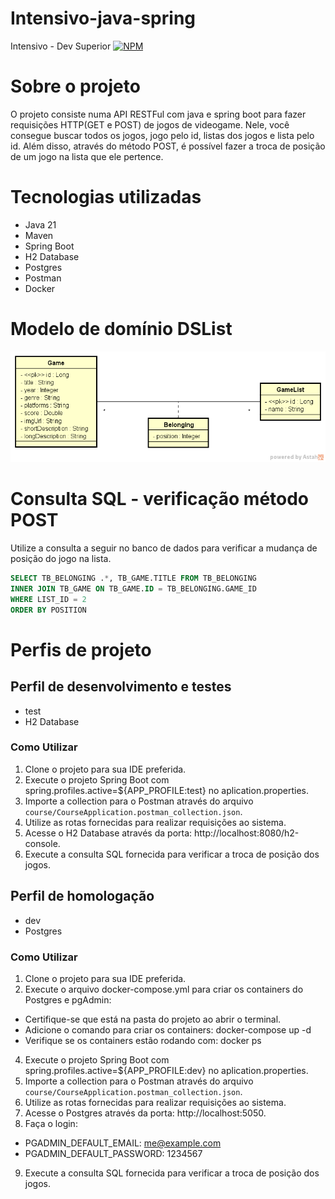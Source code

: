 # Intensivo-java-spring
Intensivo - Dev Superior
[![NPM](https://img.shields.io/npm/l/react)](https://github.com/douglasfragoso/intensivo-java-spring/blob/main/LICENSE) 

# Sobre o projeto
O projeto consiste numa API RESTFul com java e spring boot para fazer requisições HTTP(GET e POST) de jogos de videogame. Nele, você consegue buscar todos os jogos, jogo pelo id, listas dos jogos e lista pelo id. Além disso, através do método POST, é possível fazer a troca de posição de um jogo na lista que ele pertence.

# Tecnologias utilizadas
- Java 21
- Maven
- Spring Boot
- H2 Database
- Postgres
- Postman
- Docker

# Modelo de domínio DSList

![Modelo de domínio DSList](https://github.com/douglasfragoso/intensivo-java-spring/blob/main/dslist-model.png)

# Consulta SQL - verificação método POST
Utilize a consulta a seguir no banco de dados para verificar a mudança de posição do jogo na lista.

```sql
SELECT TB_BELONGING .*, TB_GAME.TITLE FROM TB_BELONGING
INNER JOIN TB_GAME ON TB_GAME.ID = TB_BELONGING.GAME_ID
WHERE LIST_ID = 2
ORDER BY POSITION
```

# Perfis de projeto

## Perfil de desenvolvimento e testes
 - test
 - H2 Database

### Como Utilizar

1. Clone o projeto para sua IDE preferida.
2. Execute o projeto Spring Boot com spring.profiles.active=${APP_PROFILE:test} no aplication.properties.
3. Importe a collection para o Postman através do arquivo `course/CourseApplication.postman_collection.json`.
4. Utilize as rotas fornecidas para realizar requisições ao sistema.
5. Acesse o H2 Database através da porta: http://localhost:8080/h2-console.
6. Execute a consulta SQL fornecida para verificar a troca de posição dos jogos.
   
## Perfil de homologação
 - dev
 - Postgres

### Como Utilizar

1. Clone o projeto para sua IDE preferida.
2. Execute o arquivo docker-compose.yml para criar os containers do Postgres e pgAdmin:
  - Certifique-se que está na pasta do projeto ao abrir o terminal.
  - Adicione o comando para criar os containers: docker-compose up -d
  - Verifique se os containers estão rodando com: docker ps
4. Execute o projeto Spring Boot com spring.profiles.active=${APP_PROFILE:dev} no aplication.properties.
5. Importe a collection para o Postman através do arquivo `course/CourseApplication.postman_collection.json`.
6. Utilize as rotas fornecidas para realizar requisições ao sistema.
7. Acesse o Postgres através da porta: http://localhost:5050.
8. Faça o login:
  - PGADMIN_DEFAULT_EMAIL: me@example.com
  - PGADMIN_DEFAULT_PASSWORD: 1234567
9. Execute a consulta SQL fornecida para verificar a troca de posição dos jogos.

 
